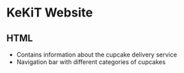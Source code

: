 # KeKiT Website

## HTML
- Contains information about the cupcake delivery service
- Navigation bar with different categories of cupcakes
